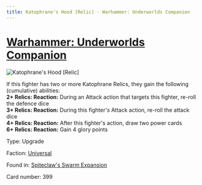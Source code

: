```yaml
---
title: Katophrane's Hood [Relic] - Warhammer: Underworlds Companion
---
```


# [Warhammer: Underworlds Companion](https://guidokessels.github.io/wh-underworlds)

  

![Katophrane's Hood [Relic]](https://warhammerunderworlds.com/wp-content/uploads/sites/6/2018/02/399_ENG.png)

If this fighter has two or more Katophrane Relics, they gain the following (cumulative) abilities:<br><b>2+ Relics: Reaction:</b> During an Attack action that targets this fighter, re-roll the defence dice<br><b>3+ Relics: Reaction:</b> During this fighter's Attack action, re-roll the attack dice<br><b>4+ Relics: Reaction:</b> After this fighter's action, draw two power cards<br><b>6+ Relics: Reaction:</b> Gain 4 glory points

Type: Upgrade

Faction: [Universal](https://guidokessels.github.io/wh-underworlds/factions/universal)

Found in: [Spiteclaw's Swarm Expansion](https://guidokessels.github.io/wh-underworlds/locations/spiteclaws-swarm-expansion)

Card number: 399
